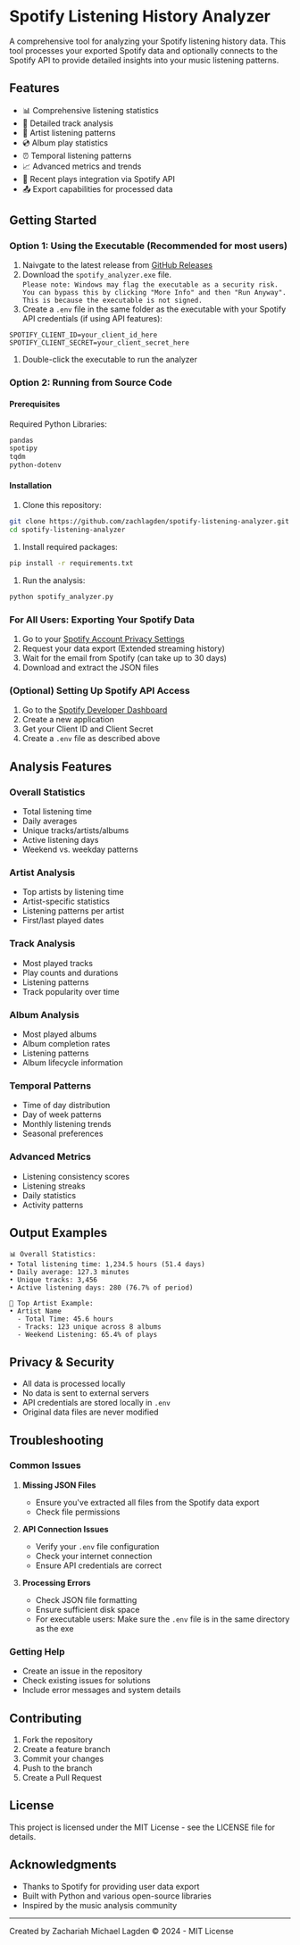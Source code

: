 # Spotify Listening History Analyzer

A comprehensive tool for analyzing your Spotify listening history data. This tool processes your exported Spotify data and optionally connects to the Spotify API to provide detailed insights into your music listening patterns.

## Features

- 📊 Comprehensive listening statistics
- 🎵 Detailed track analysis
- 👥 Artist listening patterns
- 💿 Album play statistics
- ⏰ Temporal listening patterns
- 📈 Advanced metrics and trends
- 🔄 Recent plays integration via Spotify API
- 📤 Export capabilities for processed data

## Getting Started

### Option 1: Using the Executable (Recommended for most users)

1. Naivgate to the latest release from [GitHub Releases](https://github.com/zachlagden/spotify-listening-analyzer/releases/tag/v1.0.0)
2. Download the `spotify_analyzer.exe` file.<br>
   `Please note: Windows may flag the executable as a security risk. You can bypass this by clicking "More Info" and then "Run Anyway". This is because the executable is not signed.`
3. Create a `.env` file in the same folder as the executable with your Spotify API credentials (if using API features):

```plaintext
SPOTIFY_CLIENT_ID=your_client_id_here
SPOTIFY_CLIENT_SECRET=your_client_secret_here
```

1. Double-click the executable to run the analyzer

### Option 2: Running from Source Code

#### Prerequisites

Required Python Libraries:

```bash
pandas
spotipy
tqdm
python-dotenv
```

#### Installation

1. Clone this repository:

```bash
git clone https://github.com/zachlagden/spotify-listening-analyzer.git
cd spotify-listening-analyzer
```

1. Install required packages:

```bash
pip install -r requirements.txt
```

1. Run the analysis:

```bash
python spotify_analyzer.py
```

### For All Users: Exporting Your Spotify Data

1. Go to your [Spotify Account Privacy Settings](https://www.spotify.com/account/privacy/)
2. Request your data export (Extended streaming history)
3. Wait for the email from Spotify (can take up to 30 days)
4. Download and extract the JSON files

### (Optional) Setting Up Spotify API Access

1. Go to the [Spotify Developer Dashboard](https://developer.spotify.com/dashboard/create)
2. Create a new application
3. Get your Client ID and Client Secret
4. Create a `.env` file as described above

## Analysis Features

### Overall Statistics

- Total listening time
- Daily averages
- Unique tracks/artists/albums
- Active listening days
- Weekend vs. weekday patterns

### Artist Analysis

- Top artists by listening time
- Artist-specific statistics
- Listening patterns per artist
- First/last played dates

### Track Analysis

- Most played tracks
- Play counts and durations
- Listening patterns
- Track popularity over time

### Album Analysis

- Most played albums
- Album completion rates
- Listening patterns
- Album lifecycle information

### Temporal Patterns

- Time of day distribution
- Day of week patterns
- Monthly listening trends
- Seasonal preferences

### Advanced Metrics

- Listening consistency scores
- Listening streaks
- Daily statistics
- Activity patterns

## Output Examples

```plaintext
📊 Overall Statistics:
• Total listening time: 1,234.5 hours (51.4 days)
• Daily average: 127.3 minutes
• Unique tracks: 3,456
• Active listening days: 280 (76.7% of period)

🎸 Top Artist Example:
• Artist Name
  - Total Time: 45.6 hours
  - Tracks: 123 unique across 8 albums
  - Weekend Listening: 65.4% of plays
```

## Privacy & Security

- All data is processed locally
- No data is sent to external servers
- API credentials are stored locally in `.env`
- Original data files are never modified

## Troubleshooting

### Common Issues

1. **Missing JSON Files**
   - Ensure you've extracted all files from the Spotify data export
   - Check file permissions

2. **API Connection Issues**
   - Verify your `.env` file configuration
   - Check your internet connection
   - Ensure API credentials are correct

3. **Processing Errors**
   - Check JSON file formatting
   - Ensure sufficient disk space
   - For executable users: Make sure the `.env` file is in the same directory as the exe

### Getting Help

- Create an issue in the repository
- Check existing issues for solutions
- Include error messages and system details

## Contributing

1. Fork the repository
2. Create a feature branch
3. Commit your changes
4. Push to the branch
5. Create a Pull Request

## License

This project is licensed under the MIT License - see the LICENSE file for details.

## Acknowledgments

- Thanks to Spotify for providing user data export
- Built with Python and various open-source libraries
- Inspired by the music analysis community

---
Created by Zachariah Michael Lagden
© 2024 - MIT License
